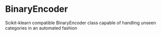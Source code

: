 # BinaryEncoder
Scikit-klearn compatible BinaryEncoder class capable of handling unseen categories in an automated fashion 
